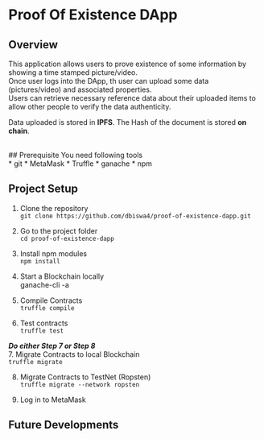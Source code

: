 # Proof Of Existence DApp

## Overview
This application allows users to prove existence of some information by showing a time stamped picture/video. <br />
Once user logs into the DApp, th user can upload some data (pictures/video) and associated properties. <br />
Users can retrieve necessary reference data about their uploaded items to allow other people to verify the data authenticity. <br />

Data uploaded is stored in **IPFS**. The Hash of the document is stored **on chain**.

<br />
## Prerequisite
You need following tools <br />
* git
* MetaMask
* Truffle
* ganache
* npm

## Project Setup

1. Clone the repository <br />
```git clone https://github.com/dbiswa4/proof-of-existence-dapp.git```

2. Go to the project folder <br />
```cd proof-of-existence-dapp```

3. Install npm modules <br />
```npm install```

4. Start a Blockchain locally <br />
ganache-cli -a

5. Compile Contracts <br />
```truffle compile```

6. Test contracts <br />
```truffle test```

_**Do either Step 7 or Step 8**_ <br />
7. Migrate Contracts to local Blockchain <br />
```truffle migrate```

8. Migrate Contracts to TestNet (Ropsten) <br />
```truffle migrate --network ropsten```

9. Log in to MetaMask <br />


<ToDo>

## Future Developments
